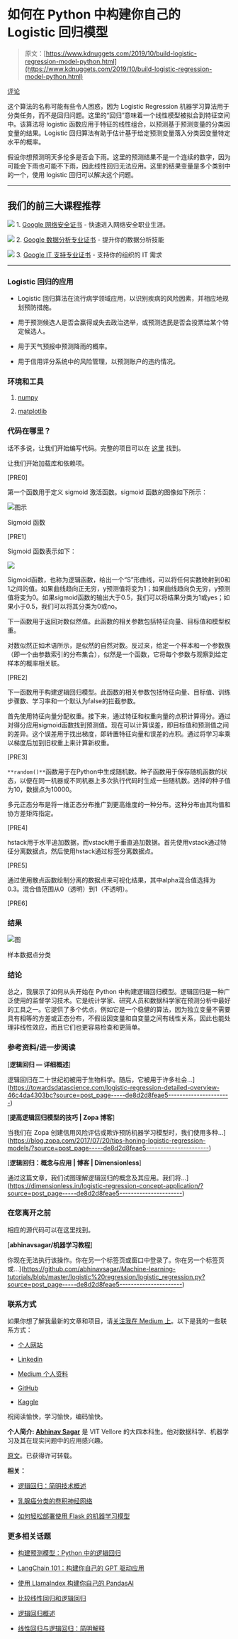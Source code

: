 # 如何在 Python 中构建你自己的 Logistic 回归模型

> 原文：[https://www.kdnuggets.com/2019/10/build-logistic-regression-model-python.html](https://www.kdnuggets.com/2019/10/build-logistic-regression-model-python.html)

[评论](#comments)

这个算法的名称可能有些令人困惑，因为 Logistic Regression 机器学习算法用于分类任务，而不是回归问题。这里的“回归”意味着一个线性模型被拟合到特征空间中。该算法将 logistic 函数应用于特征的线性组合，以预测基于预测变量的分类因变量的结果。Logistic 回归算法有助于估计基于给定预测变量落入分类因变量特定水平的概率。

假设你想预测明天多伦多是否会下雨。这里的预测结果不是一个连续的数字，因为可能会下雨也可能不下雨，因此线性回归无法应用。这里的结果变量是多个类别中的一个，使用 logistic 回归可以解决这个问题。

* * *

## 我们的前三大课程推荐

![](../Images/0244c01ba9267c002ef39d4907e0b8fb.png) 1\. [Google 网络安全证书](https://www.kdnuggets.com/google-cybersecurity) - 快速进入网络安全职业生涯。

![](../Images/e225c49c3c91745821c8c0368bf04711.png) 2\. [Google 数据分析专业证书](https://www.kdnuggets.com/google-data-analytics) - 提升你的数据分析技能

![](../Images/0244c01ba9267c002ef39d4907e0b8fb.png) 3\. [Google IT 支持专业证书](https://www.kdnuggets.com/google-itsupport) - 支持你的组织的 IT 需求

* * *

### Logistic 回归的应用

+   Logistic 回归算法在流行病学领域应用，以识别疾病的风险因素，并相应地规划预防措施。

+   用于预测候选人是否会赢得或失去政治选举，或预测选民是否会投票给某个特定候选人。

+   用于天气预报中预测降雨的概率。

+   用于信用评分系统中的风险管理，以预测账户的违约情况。

### 环境和工具

1.  [numpy](https://numpy.org/)

1.  [matplotlib](https://matplotlib.org/)

### 代码在哪里？

话不多说，让我们开始编写代码。完整的项目可以在 [这里](https://github.com/abhinavsagar/Machine-learning-tutorials/blob/master/logistic%20regression/logistic_regression.py) 找到。

让我们开始加载库和依赖项。

[PRE0]

第一个函数用于定义 sigmoid 激活函数。sigmoid 函数的图像如下所示：

![图示](../Images/9052a633e687e3cf8857f3300053d52d.png)

Sigmoid 函数

[PRE1]

Sigmoid 函数表示如下：

![](../Images/b0ce537c506a545ebe03b193e995d5cc.png)

Sigmoid函数，也称为逻辑函数，给出一个“S”形曲线，可以将任何实数映射到0和1之间的值。如果曲线趋向正无穷，y预测值将变为1；如果曲线趋向负无穷，y预测值将变为0。如果sigmoid函数的输出大于0.5，我们可以将结果分类为1或yes；如果小于0.5，我们可以将其分类为0或no。

下一函数用于返回对数似然值。此函数的相关参数包括特征向量、目标值和模型权重。

对数似然正如术语所示，是似然的自然对数。反过来，给定一个样本和一个参数族（即一个由参数索引的分布集合），似然是一个函数，它将每个参数与观察到给定样本的概率相关联。

[PRE2]

下一函数用于构建逻辑回归模型。此函数的相关参数包括特征向量、目标值、训练步骤数、学习率和一个默认为false的拦截参数。

首先使用特征向量分配权重。接下来，通过特征和权重向量的点积计算得分。通过对得分应用sigmoid函数找到预测值。现在可以计算误差，即目标值和预测值之间的差异。这个误差用于找出梯度，即转置特征向量和误差的点积。通过将学习率乘以梯度后加到旧权重上来计算新权重。

[PRE3]

`**random()**`函数用于在Python中生成随机数。种子函数用于保存随机函数的状态，以便在同一机器或不同机器上多次执行代码时生成一些随机数。选择的种子值为10，数据点为10000。

多元正态分布是将一维正态分布推广到更高维度的一种分布。这种分布由其均值和协方差矩阵指定。

[PRE4]

hstack用于水平追加数据，而vstack用于垂直追加数据。首先使用vstack通过特征分离数据点，然后使用hstack通过标签分离数据点。

[PRE5]

通过使用散点函数绘制分离的数据点来可视化结果，其中alpha混合值选择为0.3。混合值范围从0（透明）到1（不透明）。

[PRE6]

### 结果

![图](../Images/1d6f43f3168a908d86c3d3c4483e9ec3.png)

样本数据点分类

### 结论

总之，我展示了如何从头开始在 Python 中构建逻辑回归模型。逻辑回归是一种广泛使用的监督学习技术。它是统计学家、研究人员和数据科学家在预测分析中最好的工具之一。它提供了多个优点，例如它是一个稳健的算法，因为独立变量不需要具有相等的方差或正态分布，不假设因变量和自变量之间有线性关系，因此也能处理非线性效应，而且它们也更容易检查和更简单。

### 参考资料/进一步阅读

[**逻辑回归 — 详细概述**]

逻辑回归在二十世纪初被用于生物科学。随后，它被用于许多社会…](https://towardsdatascience.com/logistic-regression-detailed-overview-46c4da4303bc?source=post_page-----de8d2d8feae5----------------------)

[**提高逻辑回归模型的技巧 | Zopa 博客**]

当我们在 Zopa 创建信用风险评估或欺诈预防机器学习模型时，我们使用多种…](https://blog.zopa.com/2017/07/20/tips-honing-logistic-regression-models/?source=post_page-----de8d2d8feae5----------------------)

[**逻辑回归：概念与应用 | 博客 | Dimensionless**]

通过这篇文章，我们试图理解逻辑回归的概念及其应用。我们将…](https://dimensionless.in/logistic-regression-concept-application/?source=post_page-----de8d2d8feae5----------------------)

### 在您离开之前

相应的源代码可以在这里找到。

[**abhinavsagar/机器学习教程**]

你现在无法执行该操作。你在另一个标签页或窗口中登录了。你在另一个标签页或…](https://github.com/abhinavsagar/Machine-learning-tutorials/blob/master/logistic%20regression/logistic_regression.py?source=post_page-----de8d2d8feae5----------------------)

### 联系方式

如果你想了解我最新的文章和项目，请[关注我在 Medium 上](https://medium.com/@abhinav.sagar)。以下是我的一些联系方式：

+   [个人网站](https://abhinavsagar.github.io/)

+   [Linkedin](https://in.linkedin.com/in/abhinavsagar4)

+   [Medium 个人资料](https://medium.com/@abhinav.sagar)

+   [GitHub](https://github.com/abhinavsagar)

+   [Kaggle](https://www.kaggle.com/abhinavsagar)

祝阅读愉快，学习愉快，编码愉快。

**个人简介: [Abhinav Sagar](https://www.linkedin.com/in/abhinavsagar4)** 是 VIT Vellore 的大四本科生。他对数据科学、机器学习及其在现实问题中的应用感兴趣。

[原文](https://towardsdatascience.com/how-to-build-your-own-logistic-regression-model-in-python-de8d2d8feae5)。已获得许可转载。

**相关：**

+   [逻辑回归：简明技术概述](/2019/01/logistic-regression-concise-technical-overview.html)

+   [乳腺癌分类的卷积神经网络](/2019/10/convolutional-neural-network-breast-cancer-classification.html)

+   [如何轻松部署使用 Flask 的机器学习模型](/2019/10/easily-deploy-machine-learning-models-using-flask.html)

### 更多相关话题

+   [构建预测模型：Python 中的逻辑回归](https://www.kdnuggets.com/building-predictive-models-logistic-regression-in-python)

+   [LangChain 101：构建你自己的 GPT 驱动应用](https://www.kdnuggets.com/2023/04/langchain-101-build-gptpowered-applications.html)

+   [使用 LlamaIndex 构建你自己的 PandasAI](https://www.kdnuggets.com/build-your-own-pandasai-with-llamaindex)

+   [比较线性回归和逻辑回归](https://www.kdnuggets.com/2022/11/comparing-linear-logistic-regression.html)

+   [逻辑回归概述](https://www.kdnuggets.com/2022/02/overview-logistic-regression.html)

+   [线性回归与逻辑回归：简明解释](https://www.kdnuggets.com/2022/03/linear-logistic-regression-succinct-explanation.html)
